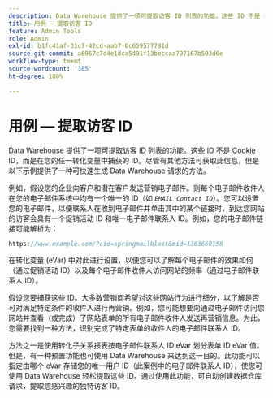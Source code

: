 ```yaml
---
description: Data Warehouse 提供了一项可提取访客 ID 列表的功能。这些 ID 不是 Cookie ID，而是在您的任一转化变量中捕获的 ID。尽管有其他方法可获取此信息，但是以下示例提供了一种可快速生成 Data Warehouse 请求的方法。
title: 用例 — 提取访客 ID
feature: Admin Tools
role: Admin
exl-id: b1fc41af-31c7-42cd-aab7-0c659577781d
source-git-commit: a6967c7d4e1dca5491f13beccaa797167b503d6e
workflow-type: tm+mt
source-wordcount: '385'
ht-degree: 100%

---
```


# 用例 — 提取访客 ID

Data Warehouse 提供了一项可提取访客 ID 列表的功能。这些 ID 不是 Cookie ID，而是在您的任一转化变量中捕获的 ID。尽管有其他方法可获取此信息，但是以下示例提供了一种可快速生成 Data Warehouse 请求的方法。

例如，假设您的企业向客户和潜在客户发送营销电子邮件。则每个电子邮件收件人在您的电子邮件系统中均有一个唯一的 ID（如 *`EMAIL Contact ID`*）。您可以设置您的电子邮件，以便联系人在收到电子邮件并单击其中的某个链接时，到达您网站的访客会具有一个促销活动 ID 和唯一电子邮件联系人 ID。例如，您的电子邮件链接可能解析为：

```js
https://www.example.com/?cid=springmailblast&mid=1363660158
```

在转化变量 (eVar) 中对此进行设置，以便您可以了解每个电子邮件的效果如何（通过促销活动 ID）以及每个电子邮件收件人访问网站的频率（通过电子邮件联系人 ID）。

假设您要捕获这些 ID。大多数营销商希望对这些网站行为进行细分，以了解是否可对满足特定条件的收件人进行再营销。例如，您可能想要向通过电子邮件访问您网站并查看（或完成）了网站表单的所有电子邮件收件人发送再营销信息。为此，您需要找到一种方法，识别完成了特定表单的收件人的电子邮件联系人 ID。

方法之一是使用转化子关系报表按电子邮件联系人 ID eVar 划分表单 ID eVar 值。但是，有一种预置功能也可使用 Data Warehouse 来达到这一目的。此功能可以指定由哪个 eVar 存储您的唯一用户 ID（此案例中的电子邮件联系人 ID），使您可使用 Data Warehouse 轻松提取这些 ID。通过使用此功能，可自动创建数据仓库请求，提取您感兴趣的独特访客 ID。
